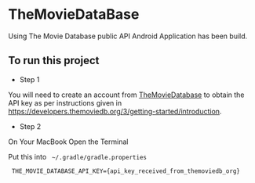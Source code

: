 # TheMovieDataBase
Using The Movie Database public API Android Application has been build.

## To run this project

* Step 1

You will need to create an account from [TheMovieDatabase](https://www.themoviedb.org/) to obtain the API key as per 
instructions given in https://developers.themoviedb.org/3/getting-started/introduction.

* Step 2

On Your MacBook Open the Terminal

Put this into ``` ~/.gradle/gradle.properties```

``` THE_MOVIE_DATABASE_API_KEY={api_key_received_from_themoviedb_org}```

